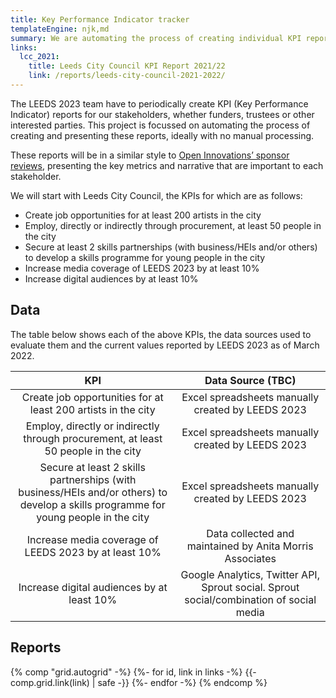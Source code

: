 ```yaml
---
title: Key Performance Indicator tracker
templateEngine: njk,md
summary: We are automating the process of creating individual KPI reports for our stakeholders.
links:
  lcc_2021:
    title: Leeds City Council KPI Report 2021/22
    link: /reports/leeds-city-council-2021-2022/
---
```


The LEEDS 2023 team have to periodically create KPI (Key Performance Indicator) reports for our stakeholders,
whether funders, trustees or other interested parties. This project is focussed on automating the process of
creating and presenting these reports, ideally with no manual processing.

These reports will be in a similar style to [Open Innovations’ sponsor reviews][OI_REVIEW], presenting the key
metrics and narrative that are important to each stakeholder. 

[OI_REVIEW]: https://open-innovations.org/services/sponsors/reports/2021/

We will start with Leeds City Council, the KPIs for which are as follows: 

* Create job opportunities for at least 200 artists in the city 
* Employ, directly or indirectly through procurement, at least 50 people in the city 
* Secure at least 2 skills partnerships (with business/HEIs and/or others) to develop a skills programme for young people in the city
* Increase media coverage of LEEDS 2023 by at least 10% 
* Increase digital audiences by at least 10% 

## Data

The table below shows each of the above KPIs, the data sources used to evaluate them and the current values reported by LEEDS 2023 as of March 2022. 

  KPI         |  Data Source (TBC)
:------------:|:------------------:
Create job opportunities for at least 200 artists in the city | Excel spreadsheets manually created by LEEDS 2023
Employ, directly or indirectly through procurement, at least 50 people in the city | Excel spreadsheets manually created by LEEDS 2023
Secure at least 2 skills partnerships (with business/HEIs and/or others) to develop a skills programme for young people in the city | Excel spreadsheets manually created by LEEDS 2023
Increase media coverage of LEEDS 2023 by at least 10% | Data collected and maintained by Anita Morris Associates
Increase digital audiences by at least 10% | Google Analytics, Twitter API, Sprout social. Sprout social/combination of social media 

## Reports

{% comp "grid.autogrid" -%}
  {%- for id, link in links -%}
    {{- comp.grid.link(link) | safe -}}
  {%- endfor -%}
{% endcomp %}

